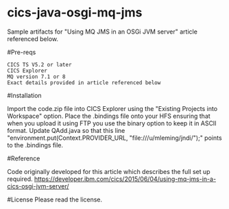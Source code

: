 # cics-java-osgi-mq-jms

Sample artifacts for "Using MQ JMS in an OSGi JVM server" article referenced below.

#Pre-reqs

    CICS TS V5.2 or later
    CICS Explorer
    MQ version 7.1 or 8
    Exact details provided in article referenced below

#Installation

Import the code.zip file into CICS Explorer using the "Existing Projects into Workspace" option.
Place the .bindings file onto your HFS ensuring that when you upload it using FTP you use the binary
option to keep it in ASCII format.
Update QAdd.java so that this line "environment.put(Context.PROVIDER_URL, "file:///u/mleming/jndi/");" 
points to the .bindings file.

#Reference

Code originally developed for this article which describes the full set up required.
https://developer.ibm.com/cics/2015/06/04/using-mq-jms-in-a-cics-osgi-jvm-server/

#License
Please read the license.
